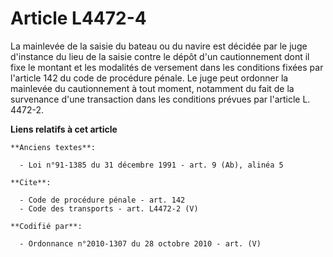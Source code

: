 # Article L4472-4

La mainlevée de la saisie du bateau ou du navire est décidée par le juge d'instance du lieu de la saisie contre le dépôt d'un
cautionnement dont il fixe le montant et les modalités de versement dans les conditions fixées par l'article 142 du code de
procédure pénale. Le juge peut ordonner la mainlevée du cautionnement à tout moment, notamment du fait de la survenance d'une
transaction dans les conditions prévues par l'article L. 4472-2.

**Liens relatifs à cet article**

	**Anciens textes**:

	  - Loi n°91-1385 du 31 décembre 1991 - art. 9 (Ab), alinéa 5

	**Cite**:

	  - Code de procédure pénale - art. 142
	  - Code des transports - art. L4472-2 (V)

	**Codifié par**:

	  - Ordonnance n°2010-1307 du 28 octobre 2010 - art. (V)
